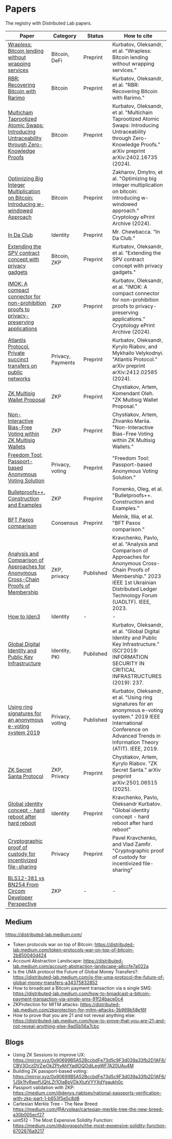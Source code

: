 # Papers

The registry with Distributed Lab papers.

| Paper |  Category |  Status | How to cite  | 
|---|---|---|---|
| [Wrapless: Bitcoin lending without wrapping services](https://github.com/distributed-lab/papers/blob/main/wrapless/Wrapless-v.0.2.pdf) | Bitcoin, DeFi | Preprint | Kurbatov, Oleksandr, et al. "Wrapless: Bitcoin lending without wrapping services." |
| [RBR: Recovering Bitcoin with Rarimo](https://github.com/distributed-lab/papers/tree/main/rbr) | Bitcoin | Preprint | Kurbatov, Oleksandr, et al. "RBR: Recovering Bitcoin with Rarimo." |
| [Multichain Taprootized Atomic Swaps: Introducing Untraceability through Zero-Knowledge Proofs](https://arxiv.org/abs/2402.16735) | Bitcoin | Preprint | Kurbatov, Oleksandr, et al. "Multichain Taprootized Atomic Swaps: Introducing Untraceability through Zero-Knowledge Proofs." arXiv preprint arXiv:2402.16735 (2024). |
| [Optimizing Big Integer Multiplication on Bitcoin: Introducing w-windowed Approach](https://eprint.iacr.org/2024/1236.pdf) | Bitcoin | Preprint | Zakharov, Dmytro, et al. "Optimizing big integer multiplication on bitcoin: Introducing w-windowed approach." Cryptology ePrint Archive (2024).
| [In Da Club](https://github.com/distributed-lab/papers/blob/main/in-da-club/In_Da_Club.pdf) | Identity | Preprint | Mr. Chewbacca. "In Da Club."
| [Extending the SPV contract concept with privacy gadgets](https://github.com/distributed-lab/papers/blob/main/spv/Extending_the_SPV_contract_concept_with_privacy_gadgets.pdf) | Bitcoin, ZKP | Preprint | Kurbatov, Oleksandr, et al. "Extending the SPV contract concept with privacy gadgets." |
| [IMOK: A compact connector for non-prohibition proofs to privacy-preserving applications](https://eprint.iacr.org/2024/1868) | ZKP | Preprint | Kurbatov, Oleksandr, et al. "IMOK: A compact connector for non-prohibition proofs to privacy-preserving applications." Cryptology ePrint Archive (2024).
| [Atlantis Protocol. Private succinct transfers on public networks](https://arxiv.org/pdf/2412.02585) | Privacy, Payments | Preprint | Kurbatov, Oleksandr, Kyrylo Riabov, and Mykhailo Velykodnyi. "Atlantis Protocol." arXiv preprint arXiv:2412.02585 (2024).
| [ZK Multisig Wallet Proposal](https://github.com/distributed-lab/papers/blob/main/zk-multisig/zk_multisig.pdf) | ZKP | Preprint | Chystiakov, Artem, Komendant Oleh. "ZK Multisig Wallet Proposal." |
| [Non-Interactive Bias-Free Voting within ZK Multisig Wallets](https://github.com/distributed-lab/papers/blob/main/zk-multisig/Non_Interactive_Bias_free_Voting_Within_ZK_Multisig_Wallets.pdf) | ZKP | Preprint | Chystiakov, Artem, Zhvanko Mariia. "Non-Interactive Bias-Free Voting within ZK Multisig Wallets." |
| [Freedom Tool: Passport-based Anonymous Voting Solution](https://github.com/distributed-lab/papers/blob/main/freedom-tool/Freedom_Tool.pdf) | Privacy, voting | Preprint | "Freedom Tool: Passport-based Anonymous Voting Solution."  
| [Bulletproofs++. Construction and Examples](https://github.com/distributed-lab/papers/blob/main/bulletproofs/Review_paper_on_BP.pdf) | ZKP | Preprint | Fomenko, Oleg, et al. "Bulletproofs++. Construction and Examples." |
| [BFT Paxos comparison](https://github.com/distributed-lab/papers/blob/main/bft-paxos/BFT_Paxos_comparison.pdf) | Consensus | Preprint | Melnik, Illia, et al. "BFT Paxos comparison."
| [Analysis and Comparison of Approaches for Anonymous Cross-Chain Proofs of Membership](https://ieeexplore.ieee.org/abstract/document/10549513) | ZKP, privacy  | Published  | Kravchenko, Pavlo, et al. "Analysis and Comparison of Approaches for Anonymous Cross-Chain Proofs of Membership." 2023 IEEE 1st Ukrainian Distributed Ledger Technology Forum (UADLTF). IEEE, 2023.  |
| [How to Iden3](https://github.com/distributed-lab/papers/blob/main/iden3/How-to-Iden3.pdf) |  Identity | - | - |
| [Global Digital Identity and Public Key Infrastructure](https://osf.io/u3bt4/download#page=238)  | Identity, PKI  | Published  | Kurbatov, Oleksandr, et al. "Global Digital Identity and Public Key Infrastructure." ISCI’2019: INFORMATION SECURITY IN CRITICAL INFRASTRUCTURES (2019): 237. |
| [Using ring signatures for an anonymous e-voting system 2019](https://ieeexplore.ieee.org/abstract/document/9030447) | Privacy, voting | Published | Kurbatov, Oleksandr, et al. "Using ring signatures for an anonymous e-voting system." 2019 IEEE International Conference on Advanced Trends in Information Theory (ATIT). IEEE, 2019. |
| [ZK Secret Santa Protocol](https://arxiv.org/pdf/2501.06515) | ZKP, Privacy | Preprint | Chystiakov, Artem, Kyrylo Riabov. "ZK Secret Santa." arXiv preprint arXiv:2501.06515 (2025). |
| [Global identity concept - hard reboot after hard reboot](https://docs.google.com/document/d/15TIrh6LLdHRT6ZPoNt75lPXpATOfATGQVqj-TxjKa5s/edit?tab=t.0#heading=h.ojfy14o6y8o8) | Identity | Preprint | Kravchenko, Pavlo, Oleksandr Kurbatov. "Global identity concept - hard reboot after hard reboot" |
| [Cryptographic proof of custody for incentivized file-sharing](https://docs.google.com/document/d/1F81ulKEZFPIGNEVRsx0H1gl2YRtf0mUMsX011BzSjnY/edit?tab=t.0#heading=h.690s2lxr6afk) | Privacy | Preprint | Pavel Kravchenko, and Vlad Zamfir. "Cryptographic proof of custody for incentivized file-sharing"|
| [BLS12-381 vs BN254 From Circom Developer Perspective](https://github.com/distributed-lab/papers/blob/main/circom/bls12_381_vs_bn254.pdf) | ZKP | - | - |

## Medium

https://distributed-lab.medium.com/

- Token protocols war on top of Bitcoin: https://distributed-lab.medium.com/token-protocols-war-on-top-of-bitcoin-2b850040d424
- Account Abstraction Landscape: https://distributed-lab.medium.com/account-abstraction-landscape-a8ccfe7a022a
- Is the UMA protocol the Future of Global Money Transfers?: https://distributed-lab.medium.com/is-the-uma-protocol-the-future-of-global-money-transfers-a34375832852
- How to broadcast a Bitcoin payment transaction via a single SMS: https://distributed-lab.medium.com/how-to-broadcast-a-bitcoin-payment-transaction-via-single-sms-91f24bace0c4
- ZKProtection for MITM attacks: https://distributed-lab.medium.com/zkprotection-for-mitm-attacks-3b969b58e16f
- How to prove that you are 21 and not reveal anything else: https://distributed-lab.medium.com/how-to-prove-that-you-are-21-and-not-reveal-anything-else-9ad5b56a7cbc

## Blogs

- Using ZK Sessions to improve UX: https://mirror.xyz/0x90699B5A52BccbdFe73d5c9F3d039a33fb2D1AF6/CBV3OczDVZwOkZPtvAhfYadlOQOdjLegWF7A20UAu4M
- Building ZK passport-based voting: https://mirror.xyz/0x90699B5A52BccbdFe73d5c9F3d039a33fb2D1AF6/1JSk1fvRwpfUQhLZt1OlaBpVDkXIutVYYXdYgaukh0c
- Passport validation with ZKP: https://medium.com/@denys.riabtsev/national-passports-verification-with-zkp-part-1-b653f5e5c8d8
- Cartesian Merkle Tree - The New Breed: https://medium.com/@Arvolear/cartesian-merkle-tree-the-new-breed-a30b005ecf27
- uint512 - The Most Expensive Solidity Function: https://medium.com/@dovgopoly/the-most-expensive-solidity-function-6702876a9217
